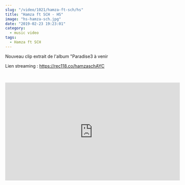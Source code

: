 ```yaml
--- 
slug: "/video/1021/hamza-ft-sch/hs"
title: "Hamza ft SCH - HS"
image: "hs-hamza-sch.jpg"
date: "2019-02-23 19:23:01"
category:
  - music video
tags:
  - Hamza ft SCH
---
```

<p>Nouveau clip extrait de l'album "Paradise3 à venir</p>

<p>Lien streaming : <a href="https://rec118.co/hamzaschAYC" target="_blank">https://rec118.co/hamzaschAYC</a></p><br/><p><iframe width="560" height="315" src="https://www.youtube.com/embed/ATypSV5c8hU" frameborder="0" allow="accelerometer; autoplay; encrypted-media; gyroscope; picture-in-picture" allowfullscreen></iframe></p>